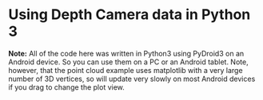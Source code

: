 # Using Depth Camera data in Python 3

**Note:** All of the code here was written in Python3 using PyDroid3 on an Android device. So you can use them on a PC or an Android tablet. Note, however, that the point cloud example uses matplotlib with a very large number of 3D vertices, so will update very slowly on most Android devices if you drag to change the plot view.
